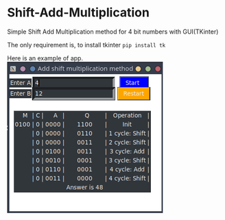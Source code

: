 # Shift-Add-Multiplication
Simple Shift Add Multiplication method for 4 bit numbers with GUI(TKinter)

The only requirement is, to install tkinter
`pip install tk`

Here is an example of app.
![alt text](assets/Screenshot_20211123_211758.png)
